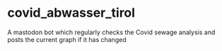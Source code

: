 # covid_abwasser_tirol
A mastodon bot which regularly checks the Covid sewage analysis and posts the current graph if it has changed
